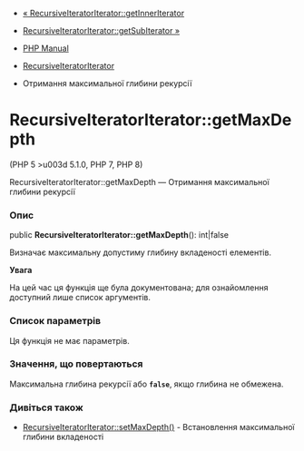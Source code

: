 - [«
RecursiveIteratorIterator::getInnerIterator](recursiveiteratoriterator.getinneriterator.md)
- [RecursiveIteratorIterator::getSubIterator
»](recursiveiteratoriterator.getsubiterator.md)

- [PHP Manual](index.md)
- [RecursiveIteratorIterator](class.recursiveiteratoriterator.md)
- Отримання максимальної глибини рекурсії

# RecursiveIteratorIterator::getMaxDepth

(PHP 5 \>u003d 5.1.0, PHP 7, PHP 8)

RecursiveIteratorIterator::getMaxDepth — Отримання максимальної глибини
рекурсії

### Опис

public **RecursiveIteratorIterator::getMaxDepth**(): int\|false

Визначає максимальну допустиму глибину вкладеності елементів.

**Увага**

На цей час ця функція ще була документована; для
ознайомлення доступний лише список аргументів.

### Список параметрів

Ця функція не має параметрів.

### Значення, що повертаються

Максимальна глибина рекурсії або **`false`**, якщо глибина не
обмежена.

### Дивіться також

- [RecursiveIteratorIterator::setMaxDepth()](recursiveiteratoriterator.setmaxdepth.md) -
Встановлення максимальної глибини вкладеності
